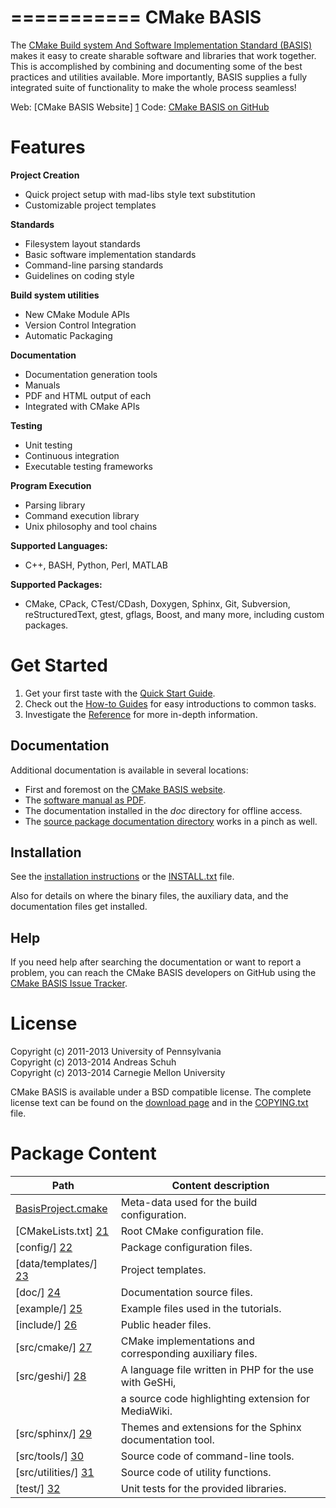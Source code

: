===========
CMake BASIS
===========

The [CMake Build system And Software Implementation Standard (BASIS)][1] makes it
easy to create sharable software and libraries that work together. This is accomplished
by combining and documenting some of the best practices and utilities available.
More importantly, BASIS supplies a fully integrated suite of functionality to make
the whole process seamless! 

Web:  [CMake BASIS Website]  [1]
Code: [CMake BASIS on GitHub][2]


Features
========

**Project Creation**

- Quick project setup with mad-libs style text substitution
- Customizable project templates

**Standards**

- Filesystem layout standards
- Basic software implementation standards
- Command-line parsing standards
- Guidelines on coding style

**Build system utilities**

- New CMake Module APIs
- Version Control Integration
- Automatic Packaging

**Documentation**

- Documentation generation tools
- Manuals
- PDF and HTML output of each
- Integrated with CMake APIs

**Testing**

- Unit testing
- Continuous integration
- Executable testing frameworks

**Program Execution**

- Parsing library
- Command execution library
- Unix philosophy and tool chains

**Supported Languages:**

- C++, BASH, Python, Perl, MATLAB

**Supported Packages:**

- CMake, CPack, CTest/CDash, Doxygen, Sphinx, Git, Subversion, reStructuredText,
  gtest, gflags, Boost, and many more, including custom packages.


Get Started
===========

1. Get your first taste with the [Quick Start Guide][3].
2. Check out the [How-to Guides][4] for easy introductions to common tasks.
3. Investigate the [Reference][5] for more in-depth information.

Documentation
-------------

Additional documentation is available in several locations: 

- First and foremost on the [CMake BASIS website][1].
- The [software manual as PDF](/doc/BASIS_Software_Manual.pdf).
- The documentation installed in the _doc_ directory for offline access.
- The [source package documentation directory](/doc) works in a pinch as well.

Installation
------------

See the [installation instructions][7] or the [INSTALL.txt](/INSTALL.txt) file.

Also for details on where the binary files, the auxiliary data, and the 
documentation files get installed.


Help
----

If you need help after searching the documentation or want to report a problem,
you can reach the CMake BASIS developers on GitHub using the [CMake BASIS Issue Tracker][8].


License
=======

Copyright (c) 2011-2013 University of Pennsylvania   <br />
Copyright (c) 2013-2014 Andreas Schuh                <br />
Copyright (c) 2013-2014 Carnegie Mellon University

CMake BASIS is available under a BSD compatible license. The complete license text
can be found on the [download page][10] and in the [COPYING.txt](/COPYING.txt) file.


Package Content
===============

Path                     | Content description
------------------------ | ----------------------------------------------------------
[BasisProject.cmake][20] | Meta-data used for the build configuration.
[CMakeLists.txt]    [21] | Root CMake configuration file.
[config/]           [22] | Package configuration files.
[data/templates/]   [23] | Project templates.
[doc/]              [24] | Documentation source files.
[example/]          [25] | Example files used in the tutorials.
[include/]          [26] | Public header files.
[src/cmake/]        [27] | CMake implementations and corresponding auxiliary files.
[src/geshi/]        [28] | A language file written in PHP for the use with GeSHi,
                         | a source code highlighting extension for MediaWiki.
[src/sphinx/]       [29] | Themes and extensions for the Sphinx documentation tool.
[src/tools/]        [30] | Source code of command-line tools.
[src/utilities/]    [31] | Source code of utility functions.
[test/]             [32] | Unit tests for the provided libraries.


<!-- --------------------------------------------------------------------------------- -->

<!-- Links to GitHub, see the local directory if you have downloaded the files already -->
[20]: /BasisProject.cmake
[21]: /CMakeLists.txt
[22]: /config
[23]: /data/templates
[24]: /doc
[25]: /example
[26]: /include
[27]: /src/cmake
[28]: /src/geshi
[29]: /src/sphinx
[30]: /src/tools
[31]: /src/utilities
[32]: /test

<!-- Links to web page and online ressources -->
[1]: http://opensource.andreasschuch.com/cmake-basis
[2]: https://github.com/schuhschuh/cmake-basis
[3]: http://opensource.andreasschuh.com/cmake-basis/quickstart.html
[4]: http://opensource.andreasschuh.com/cmake-basis/howto.html
[5]: http://opensource.andreasschuh.com/cmake-basis/apidoc.html
[8]: https://github.com/schuhschuh/cmake-basis/issues

<!-- Links to GitHub, see the local directory if you have downloaded the files already -->
[6]:  http://opensource.andreasschuh.com/cmake-basis/apidoc.html#package-overview
[7]:  http://opensource.andreasschuh.com/cmake-basis/install.html
[10]:  http://opensource.andreasschuh.com/cmake-basis/download.html


